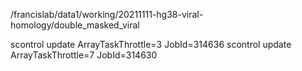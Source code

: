 

/francislab/data1/working/20211111-hg38-viral-homology/double_masked_viral






scontrol update ArrayTaskThrottle=3 JobId=314636
scontrol update ArrayTaskThrottle=7 JobId=314630



